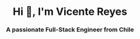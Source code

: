 <h1 align="center">Hi 👋, I'm Vicente Reyes</h1>
<h3 align="center">A passionate Full-Stack Engineer from Chile</h3>
